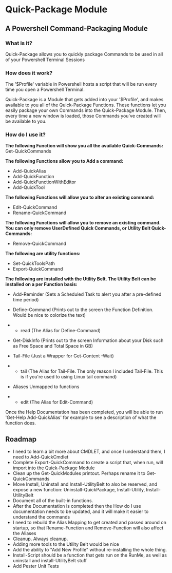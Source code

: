 # Quick-Package Module 
## A Powershell Command-Packaging Module
### What is it?
Quick-Package allows you to quickly package Commands to be used in all of your Powershell Terminal Sessions
### How does it work?
The '$Profile' variable in Powershell hosts a script that will be run every time you open a Powershell Terminal. 

Quick-Package is a Module that gets added into your '$Profile', and makes available to you all of the Quick-Package Functions. These functions let you easily package your own Commands into the Quick-Package Module. Then, every time a new window is loaded, those Commands you've created will be available to you.

### How do I use it?
__**The following Function will show you all the available Quick-Commands:**__
Get-QuickCommands 

__**The following Functions allow you to Add a command:**__
* Add-QuickAlias
* Add-QuickFunction
* Add-QuickFunctionWithEditor
* Add-QuickTool 

__**The following Functions will allow you to alter an existing command:**__
* Edit-QuickCommand
* Rename-QuickCommand

__**The following Functions will allow you to remove an existing command. You can only remove UserDefined Quick Commands, or Utility Belt Quick-Commands:**__
* Remove-QuickCommand

__**The following are utility functions:**__
* Set-QuickToolsPath
* Export-QuickCommand

__**The following are installed with the Utility Belt. The Utility Belt can be installed on a per Function basis:**__
* Add-Reminder (Sets a Scheduled Task to alert you after a pre-defined time period)
* Define-Command (Prints out to the screen the Function Definition. Would be nice to colorize the text)
* * read (The Alias for Define-Command)
* Get-DiskInfo (Prints out to the screen Information about your Disk such as Free Space and Total Space in GB)
* Tail-File (Just a Wrapper for Get-Content -Wait)
* * tail (The Alias for Tail-File. The only reason I included Tail-File. This is if you're used to using Linux tail command)

* Aliases Unmapped to functions
* * edit (The Alias for Edit-Command)

Once the Help Documentation has been completed, you will be able to run 'Get-Help Add-QuickAlias' for example to see a description of what the function does.

## Roadmap
* I need to learn a bit more about CMDLET, and once I understand them, I need to Add-QuickCmdlet
* Complete Export-QuickCommand to create a script that, when run, will import into the Quick-Package Module
* Clean up the Get-QuickModules printout. Perhaps rename it to Get-QuickCommands
* Move Install, Uninstall and Install-UtilityBelt to also be reserved, and expose a new function: Uninstall-QuickPackage, Install-Utility, Install-UtilityBelt
* Document all of the built-in functions. 
* After the Documentation is completed then the How do I use documentation needs to be updated, and it will make it easier to understand the commands
* I need to rebuild the Alias Mapping to get created and passed around on startup, so that Rename-Function and Remove-Function will also affect the Aliases
* Cleanup. Always cleanup.
* Adding more tools to the Utility Belt would be nice
* Add the ability to "Add New Profile" without re-installing the whole thing. 
* Install-Script should be a function that gets run on the RunMe, as well as uninstall and install-UtilityBelt stuff
* Add Pester Unit Tests

